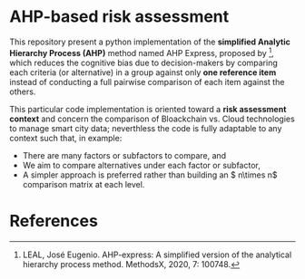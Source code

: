 # AHP-based risk assessment
This repository present a python implementation of the **simplified Analytic Hierarchy Process (AHP)** method named AHP Express, proposed by [^1], which reduces the cognitive bias due to decision-makers by comparing each criteria (or alternative) in a group against only **one reference item** instead of conducting a full pairwise comparison of each item against the others. 

This particular code implementation is oriented toward a **risk assessment context** and concern the comparison of Bloackchain vs. Cloud technologies to manage smart city data; neverthless the code is fully adaptable to any context such that, in example: 

- There are many factors or subfactors to compare, and 
- We aim to compare alternatives under each factor or subfactor,
- A simpler approach is preferred rather than building an $ n\times n$ comparison matrix at each level. 







# References

[^1]: LEAL, José Eugenio. AHP-express: A simplified version of the analytical hierarchy process method. MethodsX, 2020, 7: 100748.
